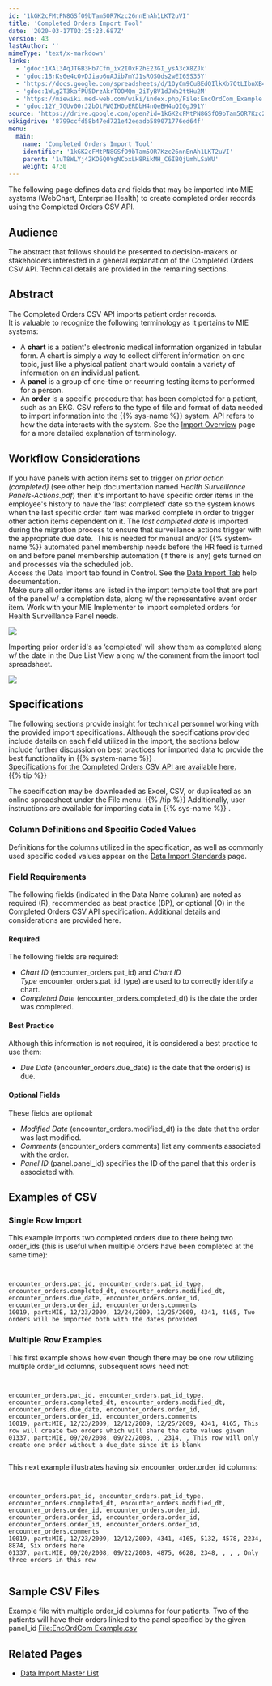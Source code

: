 ```yaml
---
id: '1kGK2cFMtPN8GSfO9bTam5OR7Kzc26nnEnAh1LKT2uVI'
title: 'Completed Orders Import Tool'
date: '2020-03-17T02:25:23.687Z'
version: 43
lastAuthor: ''
mimeType: 'text/x-markdown'
links:
  - 'gdoc:1XAl3AqJTGB3Hb7Cfm_ix2IOxF2hE23GI_ysA3cX8ZJk'
  - 'gdoc:1BrKs6e4cOvDJiao6uAJib7mYJ1sROSQds2wEI6SS35Y'
  - 'https://docs.google.com/spreadsheets/d/1OyCm9CuBEdQIlkXb7OtLIbnXB47UIFgnDzmR7J8j2Cw/edit#gid=0'
  - 'gdoc:1WLg2T3kafPU5DrzAkrTOOMQm_2iTyBV1dJWa2ttHu2M'
  - 'https://miewiki.med-web.com/wiki/index.php/File:EncOrdCom_Example.csv'
  - 'gdoc:12Y_7GUv00rJ2bDtFWGIHOpERDbH4nQeBH4uQI0gJ91Y'
source: 'https://drive.google.com/open?id=1kGK2cFMtPN8GSfO9bTam5OR7Kzc26nnEnAh1LKT2uVI'
wikigdrive: '8799ccfd58b47ed721e42eeadb589071776ed64f'
menu:
  main:
    name: 'Completed Orders Import Tool'
    identifier: '1kGK2cFMtPN8GSfO9bTam5OR7Kzc26nnEnAh1LKT2uVI'
    parent: '1uT8WLYj42KO6Q0YgNCoxLH8RikMH_C6IBQjUmhLSaWU'
    weight: 4730
---
```

The following page defines data and fields that may be imported into MIE systems (WebChart, Enterprise Health) to create completed order records using the Completed Orders CSV API.
  
## Audience  
  
The abstract that follows should be presented to decision-makers or stakeholders interested in a general explanation of the Completed Orders CSV API. Technical details are provided in the remaining sections.
  
## Abstract  
  
The Completed Orders CSV API imports patient order records.  
It is valuable to recognize the following terminology as it pertains to MIE systems:
* A <strong>chart</strong> is a patient's electronic medical information organized in tabular form. A chart is simply a way to collect different information on one topic, just like a physical patient chart would contain a variety of information on an individual patient.
* A <strong>panel</strong> is a group of one-time or recurring testing items to performed for a person.
* An <strong>order</strong> is a specific procedure that has been completed for a patient, such as an EKG.
CSV refers to the type of file and format of data needed to import information into the {{% sys-name %}} system. API refers to how the data interacts with the system. See the [Import Overview](gdoc:1XAl3AqJTGB3Hb7Cfm_ix2IOxF2hE23GI_ysA3cX8ZJk) page for a more detailed explanation of terminology.
  
## **Workflow Considerations**  
  
If you have panels with action items set to trigger on *prior action (completed)* (see other help documentation named *Health Surveillance Panels-Actions.pdf*) then it's important to have specific order items in the employee's history to have the ‘last completed' date so the system knows when the last specific order item was marked complete in order to trigger other action items dependent on it. The *last completed date* is imported during the migration process to ensure that surveillance actions trigger with the appropriate due date.  This is needed for manual and/or {{% system-name %}} automated panel membership needs before the HR feed is turned on and before panel membership automation (if there is any) gets turned on and processes via the scheduled job.  
Access the Data Import tab found in Control. See the [Data Import Tab](gdoc:1BrKs6e4cOvDJiao6uAJib7mYJ1sROSQds2wEI6SS35Y) help documentation.  
Make sure all order items are listed in the import template tool that are part of the panel w/ a completion date, along w/ the representative event order item. Work with your MIE Implementer to import completed orders for Health Surveillance Panel needs.
  
![](../completed-orders-import-tool.assets/100002010000034E0000011622D90AD0535559E0.png)  

Importing prior order id's as ‘completed' will show them as completed along w/ the date in the Due List View along w/ the comment from the import tool spreadsheet.
  
![](../completed-orders-import-tool.assets/100002010000048F000000705102DDAE5ECF3FA9.png)  

  
## **Specifications**  
  
The following sections provide insight for technical personnel working with the provided import specifications. Although the specifications provided include details on each field utilized in the import, the sections below include further discussion on best practices for imported data to provide the best functionality in {{% system-name %}} .  
[Specifications for the Completed Orders CSV API are available here.](https://docs.google.com/spreadsheets/d/1OyCm9CuBEdQIlkXb7OtLIbnXB47UIFgnDzmR7J8j2Cw/edit#gid=0)  
{{% tip %}}

The specification may be downloaded as Excel, CSV, or duplicated as an online spreadsheet under the File menu.
{{% /tip %}}
Additionally, user instructions are available for importing data in {{% sys-name %}} .
  
### **Column Definitions and Specific Coded Values**  

Definitions for the columns utilized in the specification, as well as commonly used specific coded values appear on the [Data Import Standards](gdoc:1WLg2T3kafPU5DrzAkrTOOMQm_2iTyBV1dJWa2ttHu2M) page.
  
### **Field Requirements**  

The following fields (indicated in the Data Name column) are noted as required (R), recommended as best practice (BP), or optional (O) in the Completed Orders CSV API specification. Additional details and considerations are provided here.
  
#### Required  

The following fields are required:
* <em>Chart ID</em> (encounter_orders.pat_id) and <em>Chart ID Type</em> encounter_orders.pat_id_type) are used to to correctly identify a chart.
* <em>Completed Date</em> (encounter_orders.completed_dt) is the date the order was completed.
  
#### Best Practice  

Although this information is not required, it is considered a best practice to use them:
* <em>Due Date</em> (encounter_orders.due_date) is the date that the order(s) is due.
  
#### Optional Fields  

These fields are optional:
* <em>Modified Date</em> (encounter_orders.modified_dt) is the date that the order was last modified.
* <em>Comments</em> (encounter_orders.comments) list any comments associated with the order.
* <em>Panel ID</em> (panel.panel_id) specifies the ID of the panel that this order is associated with.
  
## **Examples of CSV**  

  
### **Single Row Import**  

This example imports two completed orders due to there being two order_ids (this is useful when multiple orders have been completed at the same time):

```
  
  
encounter_orders.pat_id, encounter_orders.pat_id_type, encounter_orders.completed_dt, encounter_orders.modified_dt, encounter_orders.due_date, encounter_orders.order_id, encounter_orders.order_id, encounter_orders.comments   
10019, part:MIE, 12/23/2009, 12/24/2009, 12/25/2009, 4341, 4165, Two orders will be imported both with the dates provided  

```
  
### **Multiple Row Examples**  

This first example shows how even though there may be one row utilizing multiple order_id columns, subsequent rows need not:
```
  
  
encounter_orders.pat_id, encounter_orders.pat_id_type, encounter_orders.completed_dt, encounter_orders.modified_dt, encounter_orders.due_date, encounter_orders.order_id, encounter_orders.order_id, encounter_orders.comments  
10019, part:MIE, 12/23/2009, 12/12/2009, 12/25/2009, 4341, 4165, This row will create two orders which will share the date values given  
01337, part:MIE, 09/20/2008, 09/22/2008, , 2314, , This row will only create one order without a due_date since it is blank  
  

```
This next example illustrates having six encounter_order.order_id columns:

```
  
  
encounter_orders.pat_id, encounter_orders.pat_id_type, encounter_orders.completed_dt, encounter_orders.modified_dt, encounter_orders.order_id, encounter_orders.order_id, encounter_orders.order_id, encounter_orders.order_id,  
encounter_orders.order_id, encounter_orders.order_id, encounter_orders.comments  
10019, part:MIE, 12/23/2009, 12/12/2009, 4341, 4165, 5132, 4578, 2234, 8874, Six orders here  
01337, part:MIE, 09/20/2008, 09/22/2008, 4875, 6628, 2348, , , , Only three orders in this row  
  

```
  
## **Sample CSV Files**  

Example file with multiple order_id columns for four patients. Two of the patients will have their orders linked to the panel specified by the given panel_id [File:EncOrdCom Example.csv](https://miewiki.med-web.com/wiki/index.php/File:EncOrdCom_Example.csv)
  
## **Related Pages**  

* [Data Import Master List](gdoc:12Y_7GUv00rJ2bDtFWGIHOpERDbH4nQeBH4uQI0gJ91Y)

